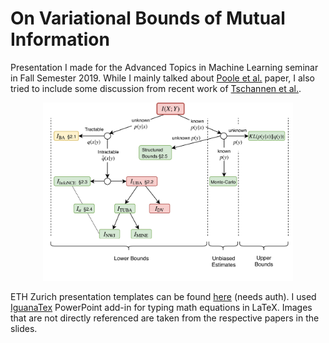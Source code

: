 # On Variational Bounds of Mutual Information

Presentation I made for the Advanced Topics in Machine Learning seminar in Fall Semester 2019. While I mainly talked about [Poole et al.](https://arxiv.org/abs/1905.06922) paper, I also tried to include some discussion from recent work of [Tschannen et al.](https://arxiv.org/abs/1907.13625).

<p align="center">
  <img src="https://raw.githubusercontent.com/dcetin/eth-atml-fall19/master/images/poole-et-al-tree.jpg" width="400" height="285">
</p>

ETH Zurich presentation templates can be found [here](https://ethz.ch/services/en/service/communication/corporate-design/templates-for-creative-design/presentation.html) (needs auth). I used [IguanaTex](http://www.jonathanleroux.org/software/iguanatex/) PowerPoint add-in for typing math equations in  LaTeX. Images that are not directly referenced are taken from the respective papers in the slides.
